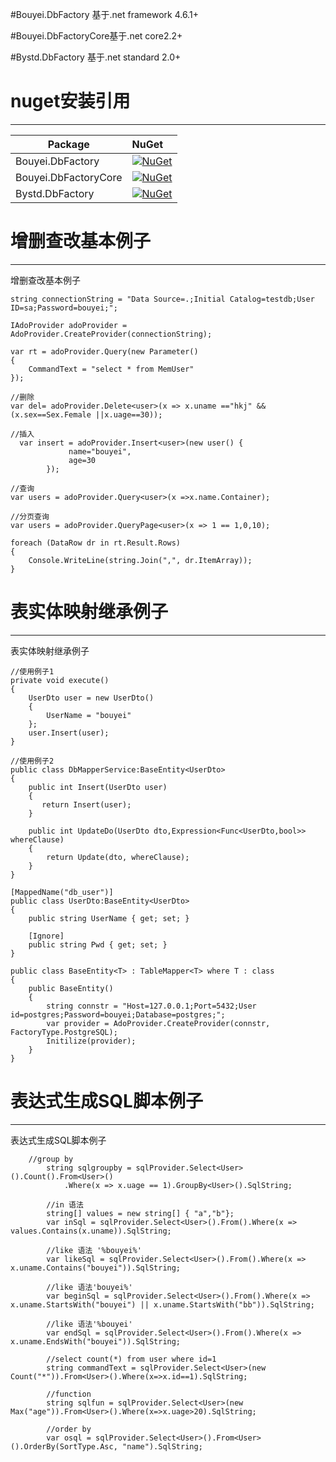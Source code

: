 #Bouyei.DbFactory 基于.net framework 4.6.1+

#Bouyei.DbFactoryCore基于.net core2.2+

#Bystd.DbFactory 基于.net standard 2.0+

# nuget安装引用
---

Package  | NuGet 
-------- | :------------ 
Bouyei.DbFactory		| [![NuGet](https://img.shields.io/nuget/v/Bouyei.DbFactory.svg)](https://www.nuget.org/packages/Bouyei.DbFactory)
Bouyei.DbFactoryCore		| [![NuGet](https://img.shields.io/nuget/v/Bouyei.DbFactoryCore.svg)](https://www.nuget.org/packages/Bouyei.DbFactoryCore)
Bystd.DbFactory	| [![NuGet](https://img.shields.io/nuget/v/Bystd.DbFactory.svg)](https://www.nuget.org/packages/Bystd.DbFactory)

# 增删查改基本例子
---

增删查改基本例子
 
	string connectionString = "Data Source=.;Initial Catalog=testdb;User ID=sa;Password=bouyei;";

	IAdoProvider adoProvider = AdoProvider.CreateProvider(connectionString);

	var rt = adoProvider.Query(new Parameter()
	{
		CommandText = "select * from MemUser"
	});

	//删除
	var del= adoProvider.Delete<user>(x => x.uname =="hkj" && (x.sex==Sex.Female ||x.uage==30));

	//插入
	  var insert = adoProvider.Insert<user>(new user() {
                 name="bouyei",
                 age=30
            });

	//查询
	var users = adoProvider.Query<user>(x =>x.name.Container);

    //分页查询
	var users = adoProvider.QueryPage<user>(x => 1 == 1,0,10);

	foreach (DataRow dr in rt.Result.Rows)
	{
		Console.WriteLine(string.Join(",", dr.ItemArray));
	}

# 表实体映射继承例子
---

表实体映射继承例子

    //使用例子1
    private void execute()
    {
        UserDto user = new UserDto()
        {
            UserName = "bouyei"
        };
        user.Insert(user);
    }

    //使用例子2
    public class DbMapperService:BaseEntity<UserDto>
    {
        public int Insert(UserDto user)
        {
           return Insert(user);
        }

        public int UpdateDo(UserDto dto,Expression<Func<UserDto,bool>> whereClause)
        {
            return Update(dto, whereClause);
        }
    }

    [MappedName("db_user")]
    public class UserDto:BaseEntity<UserDto>
    {
        public string UserName { get; set; }

        [Ignore]
        public string Pwd { get; set; }
    }

    public class BaseEntity<T> : TableMapper<T> where T : class
    {
        public BaseEntity()
        {
            string connstr = "Host=127.0.0.1;Port=5432;User id=postgres;Password=bouyei;Database=postgres;";
            var provider = AdoProvider.CreateProvider(connstr, FactoryType.PostgreSQL);
            Initilize(provider);
        }
    }

# 表达式生成SQL脚本例子
---

表达式生成SQL脚本例子

        //group by 
            string sqlgroupby = sqlProvider.Select<User>().Count().From<User>()
                .Where(x => x.uage == 1).GroupBy<User>().SqlString;

            //in 语法
            string[] values = new string[] { "a","b"};
            var inSql = sqlProvider.Select<User>().From().Where(x => values.Contains(x.uname)).SqlString;

            //like 语法 '%bouyei%'
            var likeSql = sqlProvider.Select<User>().From().Where(x => x.uname.Contains("bouyei")).SqlString;

            //like 语法'bouyei%'
            var beginSql = sqlProvider.Select<User>().From().Where(x => x.uname.StartsWith("bouyei") || x.uname.StartsWith("bb")).SqlString;

            //like 语法'%bouyei'
            var endSql = sqlProvider.Select<User>().From().Where(x => x.uname.EndsWith("bouyei")).SqlString;

            //select count(*) from user where id=1
            string commandText = sqlProvider.Select<User>(new Count("*")).From<User>().Where(x=>x.id==1).SqlString;

            //function 
            string sqlfun = sqlProvider.Select<User>(new Max("age")).From<User>().Where(x=>x.uage>20).SqlString;

            //order by
            var osql = sqlProvider.Select<User>().From<User>().OrderBy(SortType.Asc, "name").SqlString;